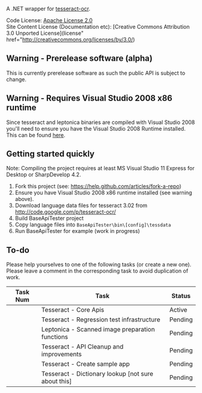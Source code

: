 A .NET wrapper for [tesseract-ocr](http://code.google.com/p/tesseract-ocr/).

Code License: [Apache License 2.0](http://www.apache.org/licenses/LICENSE-2.0)  
Site Content License (Documentation etc): [Creative Commons Attribution 3.0 Unported License](license" href="http://creativecommons.org/licenses/by/3.0/)

## Warning - Prerelease software (alpha)

This is currently prerelease software as such the public API is subject to change.

## Warning - Requires Visual Studio 2008 x86 runtime 

Since tesseract and leptonica binaries are compiled with Visual Studio 2008 you'll need to ensure you have the 
Visual Studio 2008 Runtime installed. This can be found [here](http://www.microsoft.com/en-au/download/details.aspx?id=29).

## Getting started quickly

Note: Compiling the project requires at least MS Visual Studio 11 Express for Desktop or SharpDevelop 4.2.

1. Fork this project (see: https://help.github.com/articles/fork-a-repo)
2. Ensure you have Visual Studio 2008 x86 runtime installed (see warning above).
2. Download language data files for tesseract 3.02 from http://code.google.com/p/tesseract-ocr/
3. Build BaseApiTester project
4. Copy language files into ``BaseApiTester\bin\[config]\tessdata``
5. Run BaseApiTester for example (work in progress)

## To-do

Please help yourselves to one of the following tasks (or create a new one). Please leave a comment in the corresponding task to
avoid duplication of work.

Task Num	| Task													| Status
--------|---------------------------------------------------------------|------------------------------------------
	| Tesseract - Core Apis 					| Active
	| Tesseract - Regression test infrastructure			| Pending
	| Leptonica - Scanned image preparation functions		| Pending
	| Tesseract - API Cleanup and improvements			| Pending
	| Tesseract - Create sample app					| Pending
	| Tesseract - Dictionary lookup [not sure about this]		| Pending
